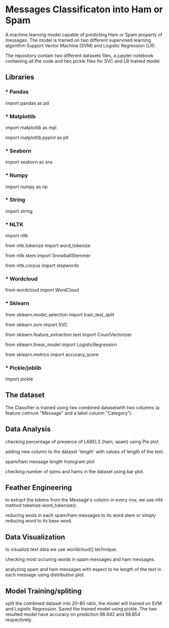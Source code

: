 # Messages Classificaton into Ham or Spam
A machine learning model capable of predicting Ham or Spam property of messages. The model is trained on two different supervised learning algorithm Support Vector Machine (SVM) and Logistic Regression (LR). 

The repository contain two different datasets files, a jupyter notebook containing all the code and two pickle files for SVC and LR  trained model

## Libraries 
### * Pandas
import pandas as pd
### * Matplotlib
import matplotlib as mpl

import matplotlib.pyplot as plt
### * Seaborn
import seaborn as sns
### * Numpy
import numpy as np
### * String
import string
### * NLTK
import nltk

from nltk.tokenize import word_tokenize

from nltk.stem import SnowballStemmer

from nltk.corpus import stopwords
### * Wordcloud
from wordcloud import WordCloud
### * Sklearn
from sklearn.model_selection import train_test_split

from sklearn.svm import SVC

from sklearn.feature_extraction.text import CountVectorizer

from sklearn.linear_model import LogisticRegression

from sklearn.metrics import accuracy_score
### * Pickle/joblib
import pickle


## The dataset
The Classifier is trained using two combined datasetwith two columns (a feature colmum "Message" and a label column "Category").


## Data Analysis
checking percentage of presence of LABELS (ham, spam) using Pie plot.

adding new column to the dataset 'length' with values of length of the text.

spam/ham message length histogram plot

checking number of spms and hams in the dataset using bar plot.


## Feather Engineering
to extract the tokens from the Message's column in every row, we use nltk method tokenize.word_tokenize().

reducing wods in each spam/ham messages to its word stem or simply reducing word to its base word.


## Data Visualization
to visualize text data we use worldcloud() technique.

checking most occuring words in spam messages and ham messages.

analyzing spam and ham messages with espect to he length of the text in each message using distribution plot.


## Model Training/spliting 
split the combined dataset into 20-80 ratio, the model will trained on SVM and Logistic Regression. Saved the trained model using pickle.
The two resulted model have accuracy on prediction 98.942 and 98.854 respectively.

